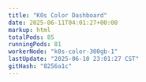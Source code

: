 ```yaml
---
title: "K0s Color Dashboard"
date: 2025-06-11T04:01:27+00:00
markup: html
totalPods: 85
runningPods: 81
workerNode: "k0s-color-300gb-1"
lastUpdate: "2025-06-10 23:01:27 CST"
gitHash: "8256a1c"
---
```


<!-- This content is dynamically updated by the DashboardUpdater Operator -->
<!-- The dashboard UI is rendered by Hugo templates and CSS/JS files -->
